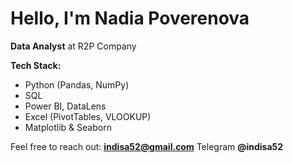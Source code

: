 # Hello, I'm Nadia Poverenova

**Data Analyst** at R2P Company

**Tech Stack:**  
- Python (Pandas, NumPy)  
- SQL  
- Power BI, DataLens  
- Excel (PivotTables, VLOOKUP)  
- Matplotlib & Seaborn  


 Feel free to reach out: **indisa52@gmail.com**
Telegram **@indisa52**
